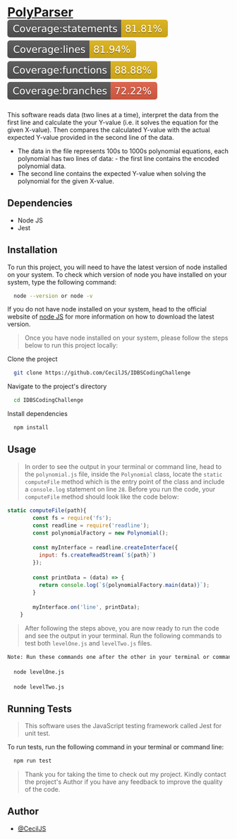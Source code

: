 # [PolyParser](#CONTRIBUTING) ![Percentage of statements covered](./coverage/badge-statements.svg) ![Percentage of lines convered](./coverage/badge-lines.svg) ![Percentage of functions unctions](./coverage/badge-functions.svg) ![Percentage of braches covered](./coverage/badge-branches.svg)


  This software reads data (two lines at a time), interpret the data from the first line 
  and calculate the your Y-value (i.e. it solves the equation for the given X-value). 
  Then compares the calculated Y-value with the actual expected Y-value provided in the second line of the data.

  - The data in the file represents 100s to 1000s polynomial equations, 
  each polynomial has two lines of data: - the first line contains the encoded polynomial data. 
  - The second line contains the expected Y-value when solving the polynomial for the given X-value.



## Dependencies

* Node JS
* Jest

## Installation

To run this project, you will need to have the latest version of node installed on your system.
To check which version of node you have installed on your system, type the following command:

```bash
  node --version or node -v 
```

If you do not have node installed on your system, head to the official website
of [node JS](https://nodejs.org/en/) for more information on how to download the latest version.

> Once you have node installed on your system, please follow the steps below to run this project locally:



Clone the project

```bash
  git clone https://github.com/CecilJS/IDBSCodingChallenge
```

Navigate to the project's directory

```bash
  cd IDBSCodingChallenge
```

Install dependencies

```bash
  npm install
```

## Usage
> In order to see the output in your terminal or command line, head to the `polynomial.js` file, inside the `Polynomial` class, locate the `static computeFile` method which is the entry point of the class and include a `console.log` statement on line `28`. Before you run the code, your `computeFile` method should look like the code below:

```javascript
static computeFile(path){
        const fs = require('fs');
        const readline = require('readline');
        const polynomialFactory = new Polynomial();

        const myInterface = readline.createInterface({
          input: fs.createReadStream(`${path}`)
        });

        const printData = (data) => {
          return console.log(`${polynomialFactory.main(data)}`);
        }
      
        myInterface.on('line', printData);
    }

```
 > After following the steps above, you are now ready to run the code and see the output in your terminal. Run the following commands to test both `levelOne.js` and `levelTwo.js` files.

```bash
Note: Run these commands one after the other in your terminal or command line and observe the output.

  node levelOne.js

  node levelTwo.js

```
## Running Tests
> This software uses the JavaScript testing framework called Jest for unit test.

To run tests, run the following command in your terminal or command line:

```bash
  npm run test
```



> Thank you for taking the time to check out my project. Kindly contact the project's Author if you have any feedback to improve the quality of the code.

## Author

- [@CecilJS](https://github.com/CecilJS)

